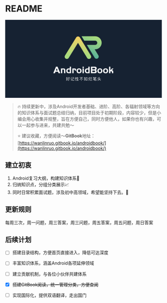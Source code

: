 # README

![AndroidBook](.gitbook/assets/logo.png)

> 🔥 持续更新中，涉及Android开发者基础、进阶、高阶、各辐射领域等方向的知识体系与面试题总结归纳，目前项目处于初期阶段，内容较少，但是小编会用心收集并规整，旨在方便自己，同时方便他人，如果你也有兴趣，可以一起参与进来，共建共勉～
>
> ⭐️ 建议收藏，方便阅读～**GitBook**地址：[https://wanlinruo.gitbook.io/androidbook/](https://wanlinruo.gitbook.io/androidbook/)

## 建立初衷

1. Android复习大纲，构建知识体系📖
2. 归纳知识点，分组分类展示📈
3. 同时日常积累面试题，涉及初中高领域，希望能坚持下去。🎯

## 更新规则

每周三次，周一问题，周三答案，周三问题，周五答案，周五问题，周日答案

## 后续计划

* [ ] 搭建目录结构，方便首页直接进入，降低可达深度
* [ ] 丰富知识体系，涵盖Android各项延伸领域
* [ ] 建立贡献机制，与各位小伙伴共建体系
* [x] ~~搭建GitBook阅读，统一管理分类，方便查阅~~
* [ ] 实现国际化，提供双语翻译，走出国门

